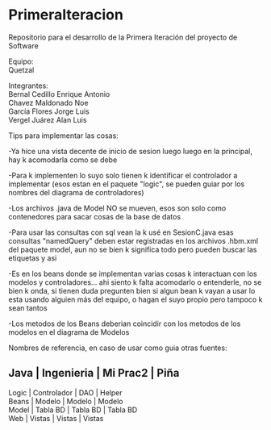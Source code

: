 # PrimeraIteracion
Repositorio para el desarrollo de la Primera Iteración del proyecto de Software  

Equipo:  
  Quetzal  

Integrantes:  
  Bernal Cedillo Enrique Antonio  
  Chavez Maldonado Noe  
  García Flores Jorge Luis  
  Vergel Juárez Alan Luis  

Tips para implementar las cosas:  

-Ya hice una vista decente de inicio de sesion luego luego en la principal, hay k acomodarla como se debe

-Para k implementen lo suyo solo tienen k identificar el controlador a implementar (esos estan en el paquete "logic", se pueden guiar por los nombres del diagrama de controladores)  

-Los archivos .java de Model NO se mueven, esos son solo como contenedores para sacar cosas de la base de datos  

-Para usar las consultas con sql vean la k usé en SesionC.java esas consultas "namedQuery" deben estar registradas en los archivos .hbm.xml del paquete model, aun no se bien k significa todo pero pueden buscar las etiquetas y asi  

-Es en los beans donde se implementan varias cosas k interactuan con los modelos y controladores... ahi siento k falta acomodarlo o entenderle, no se bien k onda, si tienen duda pregunten bien si algun bean k vayan a usar lo esta usando alguien más del equipo, o hagan el suyo propio pero tampoco k sean tantos  

-Los metodos de los Beans deberian coincidir con los metodos de los modelos en el diagrama de Modelos  

Nombres de referencia, en caso de usar como guia otras fuentes:  

Java	| Ingenieria	|	Mi Prac2	|	Piña  
----------------------------------------------------  
Logic	| Controlador	|	DAO 		|	Helper  
Beans	| Modelo		|	Modelo		|	Modelo  
Model	| Tabla	 BD		|	Tabla BD	|	Tabla BD  
Web		| Vistas 		|	Vistas		|	Vistas  
